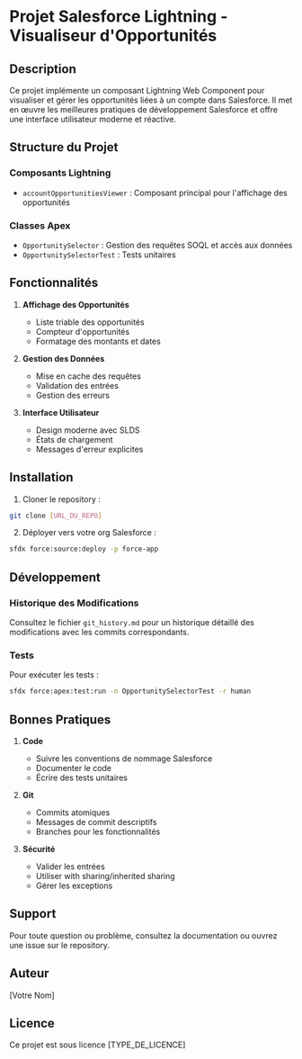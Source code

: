 # Projet Salesforce Lightning - Visualiseur d'Opportunités

## Description
Ce projet implémente un composant Lightning Web Component pour visualiser et gérer les opportunités liées à un compte dans Salesforce. Il met en œuvre les meilleures pratiques de développement Salesforce et offre une interface utilisateur moderne et réactive.

## Structure du Projet

### Composants Lightning
- `accountOpportunitiesViewer` : Composant principal pour l'affichage des opportunités

### Classes Apex
- `OpportunitySelector` : Gestion des requêtes SOQL et accès aux données
- `OpportunitySelectorTest` : Tests unitaires

## Fonctionnalités

1. **Affichage des Opportunités**
   - Liste triable des opportunités
   - Compteur d'opportunités
   - Formatage des montants et dates

2. **Gestion des Données**
   - Mise en cache des requêtes
   - Validation des entrées
   - Gestion des erreurs

3. **Interface Utilisateur**
   - Design moderne avec SLDS
   - États de chargement
   - Messages d'erreur explicites

## Installation

1. Cloner le repository :
```bash
git clone [URL_DU_REPO]
```

2. Déployer vers votre org Salesforce :
```bash
sfdx force:source:deploy -p force-app
```

## Développement

### Historique des Modifications
Consultez le fichier `git_history.md` pour un historique détaillé des modifications avec les commits correspondants.

### Tests
Pour exécuter les tests :
```bash
sfdx force:apex:test:run -n OpportunitySelectorTest -r human
```

## Bonnes Pratiques

1. **Code**
   - Suivre les conventions de nommage Salesforce
   - Documenter le code
   - Écrire des tests unitaires

2. **Git**
   - Commits atomiques
   - Messages de commit descriptifs
   - Branches pour les fonctionnalités

3. **Sécurité**
   - Valider les entrées
   - Utiliser with sharing/inherited sharing
   - Gérer les exceptions

## Support
Pour toute question ou problème, consultez la documentation ou ouvrez une issue sur le repository.

## Auteur
[Votre Nom]

## Licence
Ce projet est sous licence [TYPE_DE_LICENCE]
